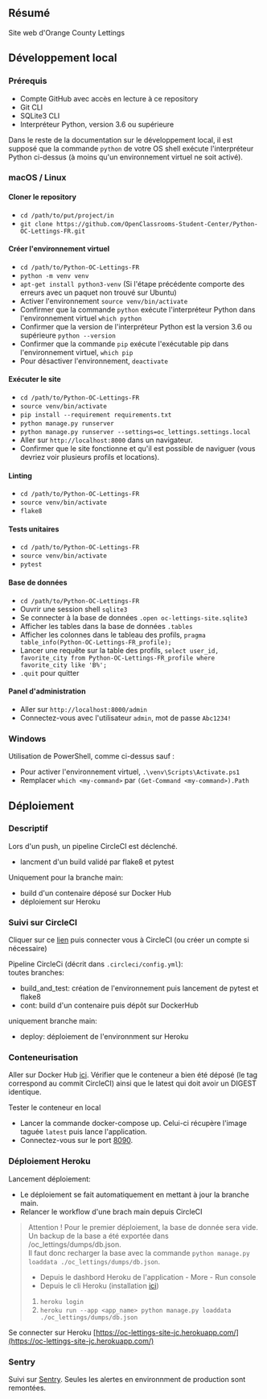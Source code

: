 ## Résumé

Site web d'Orange County Lettings

## Développement local

### Prérequis

- Compte GitHub avec accès en lecture à ce repository
- Git CLI
- SQLite3 CLI
- Interpréteur Python, version 3.6 ou supérieure

Dans le reste de la documentation sur le développement local, il est supposé que la commande `python` de votre OS shell exécute l'interpréteur Python ci-dessus (à moins qu'un environnement virtuel ne soit activé).

### macOS / Linux

#### Cloner le repository

- `cd /path/to/put/project/in`
- `git clone https://github.com/OpenClassrooms-Student-Center/Python-OC-Lettings-FR.git`

#### Créer l'environnement virtuel

- `cd /path/to/Python-OC-Lettings-FR`
- `python -m venv venv`
- `apt-get install python3-venv` (Si l'étape précédente comporte des erreurs avec un paquet non trouvé sur Ubuntu)
- Activer l'environnement `source venv/bin/activate`
- Confirmer que la commande `python` exécute l'interpréteur Python dans l'environnement virtuel
`which python`
- Confirmer que la version de l'interpréteur Python est la version 3.6 ou supérieure `python --version`
- Confirmer que la commande `pip` exécute l'exécutable pip dans l'environnement virtuel, `which pip`
- Pour désactiver l'environnement, `deactivate`

#### Exécuter le site

- `cd /path/to/Python-OC-Lettings-FR`
- `source venv/bin/activate`
- `pip install --requirement requirements.txt`
- `python manage.py runserver`
- `python manage.py runserver --settings=oc_lettings.settings.local`
- Aller sur `http://localhost:8000` dans un navigateur.
- Confirmer que le site fonctionne et qu'il est possible de naviguer (vous devriez voir plusieurs profils et locations).

#### Linting

- `cd /path/to/Python-OC-Lettings-FR`
- `source venv/bin/activate`
- `flake8`

#### Tests unitaires

- `cd /path/to/Python-OC-Lettings-FR`
- `source venv/bin/activate`
- `pytest`

#### Base de données

- `cd /path/to/Python-OC-Lettings-FR`
- Ouvrir une session shell `sqlite3`
- Se connecter à la base de données `.open oc-lettings-site.sqlite3`
- Afficher les tables dans la base de données `.tables`
- Afficher les colonnes dans le tableau des profils, `pragma table_info(Python-OC-Lettings-FR_profile);`
- Lancer une requête sur la table des profils, `select user_id, favorite_city from
  Python-OC-Lettings-FR_profile where favorite_city like 'B%';`
- `.quit` pour quitter

#### Panel d'administration

- Aller sur `http://localhost:8000/admin`
- Connectez-vous avec l'utilisateur `admin`, mot de passe `Abc1234!`

### Windows

Utilisation de PowerShell, comme ci-dessus sauf :

- Pour activer l'environnement virtuel, `.\venv\Scripts\Activate.ps1` 
- Remplacer `which <my-command>` par `(Get-Command <my-command>).Path`


## Déploiement

### Descriptif

Lors d'un push, un pipeline CircleCI est déclenché.
  - lancment d'un build validé par flake8 et pytest

  Uniquement pour la branche main:
  - build d'un contenaire déposé sur Docker Hub
  - déploiement sur Heroku

### Suivi sur CircleCI

Cliquer sur ce [lien](https://app.circleci.com/launchpad/invited?return-to=https%3A%2F%2Fapp.circleci.com%2Fpipelines%2Fgithub%2Fjcouignoux%2FP13_couignoux_julien%3Finvite%3Dtrue&inviter=b1b54806-d869-47c0-8a45-505361518a86&invitePage=pipelines) puis connecter vous à CircleCI (ou créer un compte si nécessaire)

Pipeline CircleCi (décrit dans `.circleci/config.yml`):  
 toutes branches:
 - build_and_test: création de l'environnement puis lancement de pytest et flake8
 - cont: build d'un contenaire puis dépôt sur DockerHub  

uniquement branche main:
 - deploy: déploiement de l'environnment sur Heroku

### Conteneurisation

Aller sur Docker Hub [ici](https://hub.docker.com/repository/registry-1.docker.io/jucgx/oc-lettings-site/tags?page=1&ordering=last_updated).
Vérifier que le conteneur a bien été déposé (le tag correspond au commit CircleCI) ainsi que le latest qui doit avoir un DIGEST identique.

Tester le conteneur en local
 - Lancer la commande docker-compose up. Celui-ci récupère l'image taguée `latest` puis lance l'application.
 - Connectez-vous sur le port [8090](http://localhost:8090/).

### Déploiement Heroku

Lancement déploiement:
 - Le déploiement se fait automatiquement en mettant à jour la branche main.
 - Relancer le workflow d'une brach main depuis CircleCI


> Attention ! Pour le premier déploiement, la base de donnée sera vide. Un backup de la base a été exportée dans /oc_lettings/dumps/db.json.  
Il faut donc recharger la base avec la commande `python manage.py loaddata ./oc_lettings/dumps/db.json`.
> - Depuis le dashbord Heroku de l'application - More - Run console
> - Depuis le cli Heroku (installation [ici](https://devcenter.heroku.com/articles/heroku-cli))
> 1. `heroku login`
> 2. `heroku run --app <app_name> python manage.py loaddata ./oc_lettings/dumps/db.json`


Se connecter sur Heroku [https://oc-lettings-site-jc.herokuapp.com/](https://oc-lettings-site-jc.herokuapp.com/)


### Sentry

Suivi sur [Sentry](https://sentry.io/organizations/cgx/projects/oc_letting_site/?project=4504003434250240).
Seules les alertes en environnment de production sont remontées.
